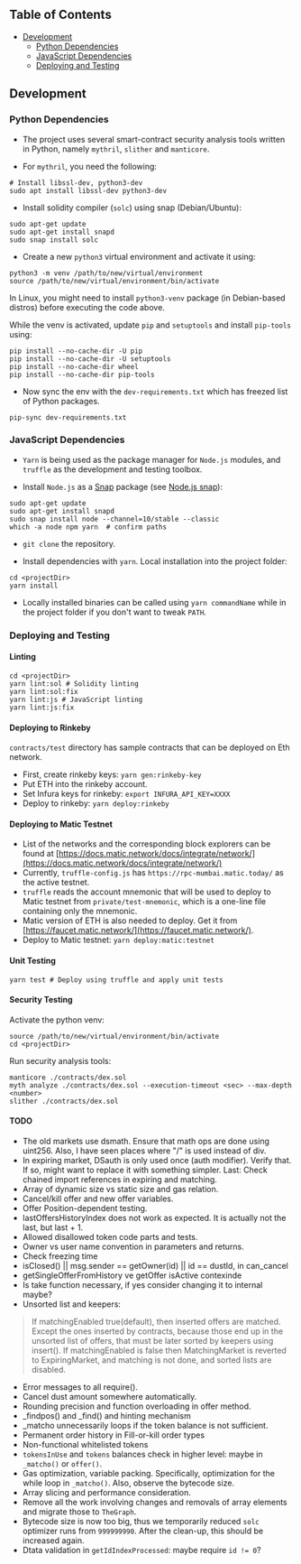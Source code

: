 ## Table of Contents
+ [Development](#development)
    + [Python Dependencies](#python-dependencies)
    + [JavaScript Dependencies](#javascript-dependencies)
    + [Deploying and Testing](#deploying-and-testing)

## Development
### Python Dependencies
+ The project uses several smart-contract security analysis tools written in Python, namely
`mythril`, `slither` and `manticore`.

+ For `mythril`, you need the following:
```shell
# Install libssl-dev, python3-dev
sudo apt install libssl-dev python3-dev
```

+ Install solidity compiler (`solc`) using snap (Debian/Ubuntu):
```shell
sudo apt-get update
sudo apt-get install snapd
sudo snap install solc
```

+ Create a new `python3` virtual environment and activate it using:
```shell
python3 -m venv /path/to/new/virtual/environment
source /path/to/new/virtual/environment/bin/activate
```
In Linux, you might need to install `python3-venv` package (in Debian-based distros) before executing the code above.

While the venv is activated, update `pip` and `setuptools` and install `pip-tools` using:
```shell
pip install --no-cache-dir -U pip
pip install --no-cache-dir -U setuptools
pip install --no-cache-dir wheel
pip install --no-cache-dir pip-tools
```

+ Now sync the env with the `dev-requirements.txt` which has freezed list of Python packages.
```shell
pip-sync dev-requirements.txt
```

### JavaScript Dependencies
+ `Yarn` is being used as the package manager for `Node.js` modules, and `truffle` as the development and testing toolbox.

+ Install `Node.js` as a [Snap](https://snapcraft.io/) package (see [Node.js snap](https://github.com/nodesource/distributions/blob/master/README.md#snap)):
```shell
sudo apt-get update
sudo apt-get install snapd
sudo snap install node --channel=10/stable --classic
which -a node npm yarn  # confirm paths
```

+ `git clone` the repository.

+ Install dependencies with `yarn`. Local installation into the project folder:
```shell
cd <projectDir>
yarn install
```
+ Locally installed binaries can be called using `yarn commandName` while in the project folder if you don't want to tweak `PATH`.

### Deploying and Testing
#### Linting
```shell
cd <projectDir>
yarn lint:sol # Solidity linting
yarn lint:sol:fix
yarn lint:js # JavaScript linting
yarn lint:js:fix
```

#### Deploying to Rinkeby
`contracts/test` directory has sample contracts that can be deployed on Eth network.
+ First, create rinkeby keys: `yarn gen:rinkeby-key`
+ Put ETH into the rinkeby account.
+ Set Infura keys for rinkeby: `export INFURA_API_KEY=XXXX`
+ Deploy to rinkeby: `yarn deploy:rinkeby`

#### Deploying to Matic Testnet
+ List of the networks and the corresponding block explorers can be found at [https://docs.matic.network/docs/integrate/network/](https://docs.matic.network/docs/integrate/network/)
+ Currently, `truffle-config.js` has `https://rpc-mumbai.matic.today/` as the active testnet.
+ `truffle` reads the account mnemonic that will be used to deploy to Matic testnet from `private/test-mnemonic`, which is a one-line file containing only the mnemonic.
+ Matic version of ETH is also needed to deploy. Get it from [https://faucet.matic.network/](https://faucet.matic.network/).
+ Deploy to Matic testnet: `yarn deploy:matic:testnet`

#### Unit Testing
```shell
yarn test # Deploy using truffle and apply unit tests
```

#### Security Testing
Activate the python venv:
```shell
source /path/to/new/virtual/environment/bin/activate
cd <projectDir>
```
Run security analysis tools:
```shell
manticore ./contracts/dex.sol
myth analyze ./contracts/dex.sol --execution-timeout <sec> --max-depth <number>
slither ./contracts/dex.sol
```
#### TODO
+ The old markets use dsmath. Ensure that math ops are done using uint256. Also, I have seen places where "/" is used instead of div.
+ In expiring market, DSauth is only used once (auth modifier). Verify that. If so, might want to replace it with something simpler.
Last: Check chained import references in expiring and matching.
+ Array of dynamic size vs static size and gas relation.
+ Cancel/kill offer and new offer variables.
+ Offer Position-dependent testing.
+ lastOffersHistoryIndex does not work as expected. It is actually not the last, but last + 1.
+ Allowed disallowed token code parts and tests.
+ Owner vs user name convention in parameters and returns.
+ Check freezing time
+ isClosed() || msg.sender == getOwner(id) || id == dustId, in can_cancel
+ getSingleOfferFromHistory ve getOffer isActive contexinde
+ Is take function necessary, if yes consider changing it to internal maybe?
+ Unsorted list and keepers:
> If matchingEnabled true(default), then inserted offers are matched. Except the ones inserted by contracts, because those end up in the unsorted list of offers, that must be later sorted by keepers using insert(). If matchingEnabled is false then MatchingMarket is reverted to ExpiringMarket, and matching is not done, and sorted lists are disabled.

+ Error messages to all require().
+ Cancel dust amount somewhere automatically.
+ Rounding precision and function overloading in offer method.
+ _findpos() and _find() and hinting mechanism
+ _matcho unnecessarily loops if the token balance is not sufficient.
+ Permanent order history in Fill-or-kill order types
+ Non-functional whitelisted tokens
+ `tokensInUse` and `tokens` balances check in higher level: maybe in `_matcho()` or `offer()`.
+ Gas optimization, variable packing. Specifically, optimization for the while loop in `_matcho()`. Also, observe the bytecode size.
+ Array slicing and performance consideration.
+ Remove all the work involving changes and removals of array elements and migrate those to `TheGraph`.
+ Bytecode size is now too big, thus we temporarily reduced `solc` optimizer runs from `999999990`. After the clean-up, this should be increased again.
+ Dtata validation in `getIdIndexProcessed`: maybe require `id != 0`?
